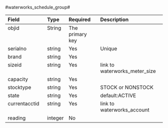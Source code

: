 <style>
.table1 th:first-child  {
	width: 110px;
}
.table1 th:nth-of-type(2)  {
	width: 50px;
}
.table1 td {
	vertical-align: top;
}
.table1 {
	font-size: 12px;
}
</style>


#waterworks_schedule_group#


<div class="table1">

|Field    |Type	| Required | Description   										| 	
|:---	   |:---	|:-------  |:---------------------------------------------| 
| objid    |String	|The primary key										|
| serialno | string | Yes | Unique  |
| brand | string | Yes |   |
| sizeid | string | Yes | link to waterworks_meter_size  |
| capacity | string | Yes |   |
| stocktype | string | Yes | STOCK or NONSTOCK  |
| state | string | Yes |  default:ACTIVE |
| currentacctid | string | Yes | link to waterworks_account  |
| reading | integer | No |   |

</div>